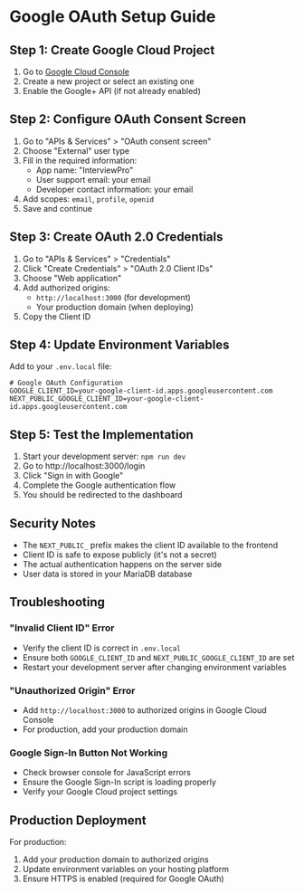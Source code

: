 # Google OAuth Setup Guide

## Step 1: Create Google Cloud Project

1. Go to [Google Cloud Console](https://console.cloud.google.com/)
2. Create a new project or select an existing one
3. Enable the Google+ API (if not already enabled)

## Step 2: Configure OAuth Consent Screen

1. Go to "APIs & Services" > "OAuth consent screen"
2. Choose "External" user type
3. Fill in the required information:
   - App name: "InterviewPro"
   - User support email: your email
   - Developer contact information: your email
4. Add scopes: `email`, `profile`, `openid`
5. Save and continue

## Step 3: Create OAuth 2.0 Credentials

1. Go to "APIs & Services" > "Credentials"
2. Click "Create Credentials" > "OAuth 2.0 Client IDs"
3. Choose "Web application"
4. Add authorized origins:
   - `http://localhost:3000` (for development)
   - Your production domain (when deploying)
5. Copy the Client ID

## Step 4: Update Environment Variables


Add to your `.env.local` file:

```env
# Google OAuth Configuration
GOOGLE_CLIENT_ID=your-google-client-id.apps.googleusercontent.com
NEXT_PUBLIC_GOOGLE_CLIENT_ID=your-google-client-id.apps.googleusercontent.com
```

## Step 5: Test the Implementation

1. Start your development server: `npm run dev`
2. Go to http://localhost:3000/login
3. Click "Sign in with Google"
4. Complete the Google authentication flow
5. You should be redirected to the dashboard

## Security Notes

- The `NEXT_PUBLIC_` prefix makes the client ID available to the frontend
- Client ID is safe to expose publicly (it's not a secret)
- The actual authentication happens on the server side
- User data is stored in your MariaDB database

## Troubleshooting

### "Invalid Client ID" Error
- Verify the client ID is correct in `.env.local`
- Ensure both `GOOGLE_CLIENT_ID` and `NEXT_PUBLIC_GOOGLE_CLIENT_ID` are set
- Restart your development server after changing environment variables

### "Unauthorized Origin" Error
- Add `http://localhost:3000` to authorized origins in Google Cloud Console
- For production, add your production domain

### Google Sign-In Button Not Working
- Check browser console for JavaScript errors
- Ensure the Google Sign-In script is loading properly
- Verify your Google Cloud project settings

## Production Deployment

For production:
1. Add your production domain to authorized origins
2. Update environment variables on your hosting platform
3. Ensure HTTPS is enabled (required for Google OAuth)